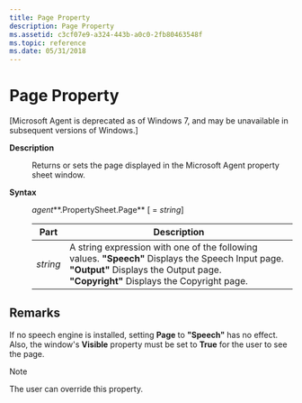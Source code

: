 ```yaml
---
title: Page Property
description: Page Property
ms.assetid: c3cf07e9-a324-443b-a0c0-2fb80463548f
ms.topic: reference
ms.date: 05/31/2018
---
```


# Page Property

\[Microsoft Agent is deprecated as of Windows 7, and may be unavailable in subsequent versions of Windows.\]

<dl> <dt>

<span id="Description"></span><span id="description"></span><span id="DESCRIPTION"></span>**Description**
</dt> <dd>

Returns or sets the page displayed in the Microsoft Agent property sheet window.

</dd> <dt>

<span id="Syntax_"></span><span id="syntax_"></span><span id="SYNTAX_"></span>**Syntax** 
</dt> <dd>

*agent***.PropertySheet.Page** \[ = *string*\]



| Part     | Description                                                                                                                                                                                                             |
|----------|-------------------------------------------------------------------------------------------------------------------------------------------------------------------------------------------------------------------------|
| *string* | A string expression with one of the following values. **"Speech"** Displays the Speech Input page.<br/> **"Output"** Displays the Output page.<br/> **"Copyright"** Displays the Copyright page.<br/> |



 

</dd> </dl>

## Remarks

If no speech engine is installed, setting **Page** to **"Speech"** has no effect. Also, the window's **Visible** property must be set to **True** for the user to see the page.

> [!Note]  
> The user can override this property.

 

 

 





